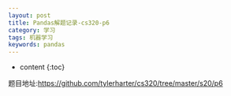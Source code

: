```yaml
---
layout: post
title: Pandas解题记录-cs320-p6
category: 学习
tags: 机器学习
keywords: pandas
---
```

* content
{:toc}


题目地址:<https://github.com/tylerharter/cs320/tree/master/s20/p6>